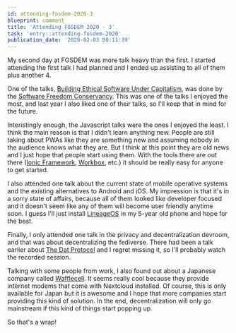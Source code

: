 ```yaml
---
id: attending-fosdem-2020-3
blueprint: comment
title: 'Attending FOSDEM 2020 - 3'
task: 'entry::attending-fosdem-2020'
publication_date: '2020-02-03 08:11:39'
---
```


My second day at FOSDEM was more talk heavy than the first. I started attending the first talk I had planned and I ended up assisting to all of them plus another 4.

One of the talks, [Building Ethical Software Under Capitalism](https://fosdem.org/2020/schedule/event/capitalismethicaloss/), was done by the [Software Freedom Conservancy](https://sfconservancy.org/). This was one of the talks I enjoyed the most, and last year I also liked one of their talks, so I'll keep that in mind for the future.

Interistingly enough, the Javascript talks were the ones I enjoyed the least. I think the main reason is that I didn't learn anything new. People are still taking about PWAs like they are something new and assuming nobody in the audience knows what they are. But I think at this point they are old news and I just hope that people start using them. With the tools there are out there ([Ionic Framework](https://ionicframework.com/pwa), [Workbox](https://developers.google.com/web/tools/workbox/), etc.) it should be really easy for anyone to get started.

I also attended one talk about the current state of mobile operative systems and the existing alternatives to Android and iOS. My impression is that it's in a sorry state of affairs, because all of them looked like developer focused and it doesn't seem like any of them will become user friendly anytime soon. I guess I'll just install [LineageOS](https://lineageos.org/) in my 5-year old phone and hope for the best.

Finally, I only attended one talk in the privacy and decentralization devroom, and that was about decentralizing the fediverse. There had been a talk earlier about [The Dat Protocol](https://dat.foundation/) and I regret missing it, so I'll probably watch the recorded session.

Talking with some people from work, I also found out about a Japanese company called [Wafflecell](http://blade.wafflecell.com/hp/). It seems really cool because they provide internet modems that come with Nextcloud installed. Of course, this is only available for Japan but it is awesome and I hope that more companies start providing this kind of solution. In the end, decentralization will only go mainstream if this kind of things start popping up.

So that's a wrap!
